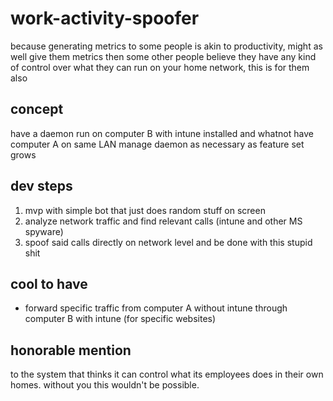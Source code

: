# work-activity-spoofer
because generating metrics to some people is akin to productivity, might as well give them metrics then
some other people believe they have any kind of control over what they can run on your home network, this is for them also

## concept
have a daemon run on computer B with intune installed and whatnot
have computer A on same LAN manage daemon as necessary as feature set grows

## dev steps
1. mvp with simple bot that just does random stuff on screen
2. analyze network traffic and find relevant calls (intune and other MS spyware)
3. spoof said calls directly on network level and be done with this stupid shit

## cool to have
- forward specific traffic from computer A without intune through computer B with intune (for specific websites)

## honorable mention
to the system that thinks it can control what its employees does in their own homes.
without you this wouldn't be possible.
